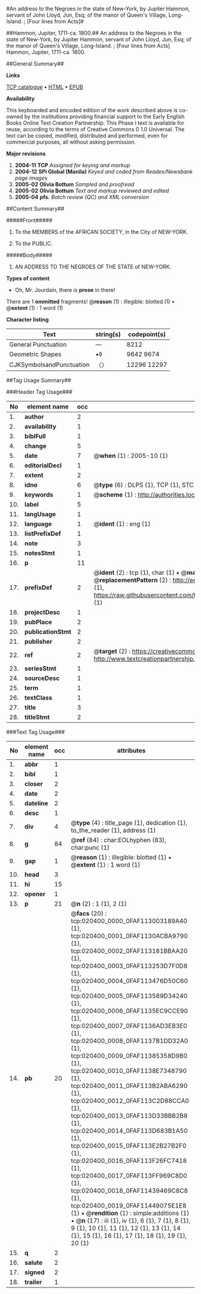 #An address to the Negroes in the state of New-York, by Jupiter Hammon, servant of John Lloyd, Jun, Esq; of the manor of Queen's Village, Long-Island. ; [Four lines from Acts]#

##Hammon, Jupiter, 1711-ca. 1800.##
An address to the Negroes in the state of New-York, by Jupiter Hammon, servant of John Lloyd, Jun, Esq; of the manor of Queen's Village, Long-Island. ; [Four lines from Acts]
Hammon, Jupiter, 1711-ca. 1800.

##General Summary##

**Links**

[TCP catalogue](http://www.ota.ox.ac.uk/tcp/)  • 
[HTML](http://tei.it.ox.ac.uk/tcp/Texts-HTML/free/N15/N15943.html)  • 
[EPUB](http://tei.it.ox.ac.uk/tcp/Texts-EPUB/free/N15/N15943.epub)

**Availability**

This keyboarded and encoded edition of the
	       work described above is co-owned by the institutions
	       providing financial support to the Early English Books
	       Online Text Creation Partnership. This Phase I text is
	       available for reuse, according to the terms of Creative
	       Commons 0 1.0 Universal. The text can be copied,
	       modified, distributed and performed, even for
	       commercial purposes, all without asking permission.

**Major revisions**

1. __2004-11__ __TCP__ *Assigned for keying and markup*
1. __2004-12__ __SPi Global (Manila)__ *Keyed and coded from Readex/Newsbank page images*
1. __2005-02__ __Olivia Bottum__ *Sampled and proofread*
1. __2005-02__ __Olivia Bottum__ *Text and markup reviewed and edited*
1. __2005-04__ __pfs.__ *Batch review (QC) and XML conversion*

##Content Summary##

#####Front#####

1. To the MEMBERS of the AFRICAN SOCIETY, in the City of NEW-YORK.

1. To the PUBLIC.

#####Body#####

1. AN ADDRESS TO THE NEGROES OF THE STATE of NEW-YORK.

**Types of content**

  * Oh, Mr. Jourdain, there is **prose** in there!

There are 1 **ommitted** fragments! 
 @__reason__ (1) : illegible: blotted (1)  •  @__extent__ (1) : 1 word (1)

**Character listing**


|Text|string(s)|codepoint(s)|
|---|---|---|
|General Punctuation|—|8212|
|Geometric Shapes|▪◊|9642 9674|
|CJKSymbolsandPunctuation|〈〉|12296 12297|

##Tag Usage Summary##

###Header Tag Usage###

|No|element name|occ|attributes|
|---|---|---|---|
|1.|__author__|2||
|2.|__availability__|1||
|3.|__biblFull__|1||
|4.|__change__|5||
|5.|__date__|7| @__when__ (1) : 2005-10 (1)|
|6.|__editorialDecl__|1||
|7.|__extent__|2||
|8.|__idno__|6| @__type__ (6) : DLPS (1), TCP (1), STC (1), NOTIS (1), IMAGE-SET (1), EVANS-CITATION (1)|
|9.|__keywords__|1| @__scheme__ (1) : http://authorities.loc.gov/ (1)|
|10.|__label__|5||
|11.|__langUsage__|1||
|12.|__language__|1| @__ident__ (1) : eng (1)|
|13.|__listPrefixDef__|1||
|14.|__note__|3||
|15.|__notesStmt__|1||
|16.|__p__|11||
|17.|__prefixDef__|2| @__ident__ (2) : tcp (1), char (1)  •  @__matchPattern__ (2) : ([0-9\-]+):([0-9IVX]+) (1), (.+) (1)  •  @__replacementPattern__ (2) : http://eebo.chadwyck.com/downloadtiff?vid=$1&page=$2 (1), https://raw.githubusercontent.com/textcreationpartnership/Texts/master/tcpchars.xml#$1 (1)|
|18.|__projectDesc__|1||
|19.|__pubPlace__|2||
|20.|__publicationStmt__|2||
|21.|__publisher__|2||
|22.|__ref__|2| @__target__ (2) : https://creativecommons.org/publicdomain/zero/1.0/ (1), http://www.textcreationpartnership.org/docs/. (1)|
|23.|__seriesStmt__|1||
|24.|__sourceDesc__|1||
|25.|__term__|1||
|26.|__textClass__|1||
|27.|__title__|3||
|28.|__titleStmt__|2||


###Text Tag Usage###

|No|element name|occ|attributes|
|---|---|---|---|
|1.|__abbr__|1||
|2.|__bibl__|1||
|3.|__closer__|2||
|4.|__date__|2||
|5.|__dateline__|2||
|6.|__desc__|1||
|7.|__div__|4| @__type__ (4) : title_page (1), dedication (1), to_the_reader (1), address (1)|
|8.|__g__|84| @__ref__ (84) : char:EOLhyphen (83), char:punc (1)|
|9.|__gap__|1| @__reason__ (1) : illegible: blotted (1)  •  @__extent__ (1) : 1 word (1)|
|10.|__head__|3||
|11.|__hi__|15||
|12.|__opener__|1||
|13.|__p__|21| @__n__ (2) : 1 (1), 2 (1)|
|14.|__pb__|20| @__facs__ (20) : tcp:020400_0000_0FAF113003189A40 (1), tcp:020400_0001_0FAF1130ACBA9790 (1), tcp:020400_0002_0FAF113181BBAA20 (1), tcp:020400_0003_0FAF113253D7F0D8 (1), tcp:020400_0004_0FAF113476D50C60 (1), tcp:020400_0005_0FAF113589D34240 (1), tcp:020400_0006_0FAF1135EC9CCE90 (1), tcp:020400_0007_0FAF1136AD3EB3E0 (1), tcp:020400_0008_0FAF1137B1DD32A0 (1), tcp:020400_0009_0FAF11385358D9B0 (1), tcp:020400_0010_0FAF1138E7348790 (1), tcp:020400_0011_0FAF113B2ABA6290 (1), tcp:020400_0012_0FAF113C2D88CCA0 (1), tcp:020400_0013_0FAF113D33BBB2B8 (1), tcp:020400_0014_0FAF113D683B1A50 (1), tcp:020400_0015_0FAF113E2B27B2F0 (1), tcp:020400_0016_0FAF113F26FC7418 (1), tcp:020400_0017_0FAF113FF969C8D0 (1), tcp:020400_0018_0FAF11439469C8C8 (1), tcp:020400_0019_0FAF11449075E1E8 (1)  •  @__rendition__ (1) : simple:additions (1)  •  @__n__ (17) : iii (1), iv (1), 6 (1), 7 (1), 8 (1), 9 (1), 10 (1), 11 (1), 12 (1), 13 (1), 14 (1), 15 (1), 16 (1), 17 (1), 18 (1), 19 (1), 20 (1)|
|15.|__q__|2||
|16.|__salute__|2||
|17.|__signed__|2||
|18.|__trailer__|1||
